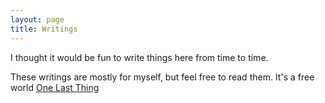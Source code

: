 ```yaml
---
layout: page
title: Writings
---
```


I thought it would be fun to write things here from time to time.

These writings are mostly for myself, but feel free to read them. It's a free world
[One Last Thing](one-last-thing)
